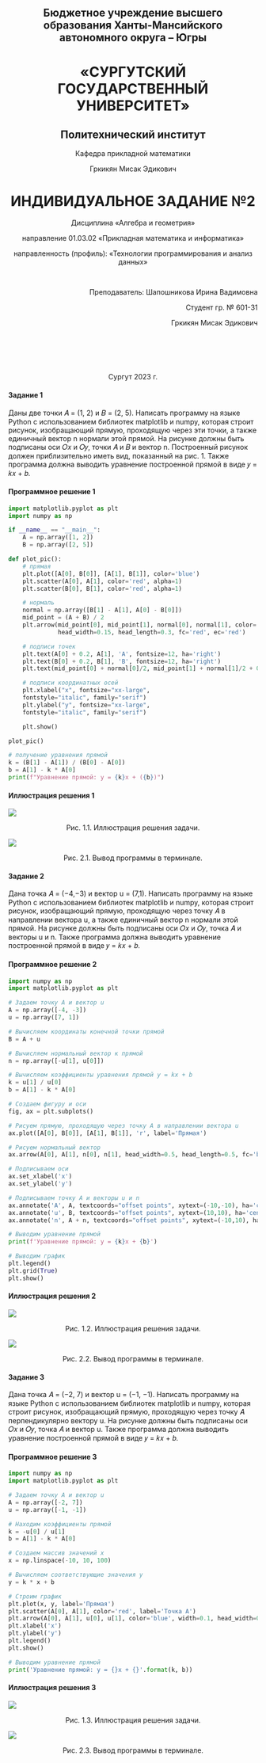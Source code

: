<h2 style="text-align: center;">Бюджетное учреждение высшего образования Ханты-Мансийского автономного округа – Югры</h2>  

<h1 style="text-align: center;">«СУРГУТСКИЙ ГОСУДАРСТВЕННЫЙ УНИВЕРСИТЕТ»</h1>

<h2 style="text-align: center;">Политехнический институт</h2>

<p style="text-align: center;">Кафедра прикладной математики</p>

<p style="text-align: center;">Гркикян Мисак Эдикович</p>

<h1 style="text-align: center;">ИНДИВИДУАЛЬНОЕ ЗАДАНИЕ №2</h1>

<p style="text-align: center;">Дисциплина «Алгебра и геометрия»</p>

<p style="text-align: center;">направление 01.03.02 «Прикладная математика и информатика»</p>

<p style="text-align: center;">направленность (профиль): «Технологии программирования и анализ данных»</p>

<pre>

</pre>

<p style="text-align: right;">Преподаватель: Шапошникова Ирина Вадимовна </p>

<p style="text-align: right;">Студент гр. № 601-31</p>

<p style="text-align: right;">Гркикян Мисак Эдикович</p>

<pre>




</pre>

<p style="text-align: center;">Сургут 2023 г.</p>



#### Задание 1

Даны две точки 𝐴 = (1, 2) и 𝐵 = (2, 5). Написать программу на языке
Python с использованием библиотек matplotlib и numpy, которая строит рисунок,
изобращающий прямую, проходящую через эти точки, а также единичный вектор n
нормали этой прямой. На рисунке должны быть подписаны оси 𝑂𝑥 и 𝑂𝑦, точки 𝐴 и
𝐵 и вектор n. Построенный рисунок должен приблизительно иметь вид, показанный
на рис. 1. Также программа должна выводить уравнение построенной прямой в виде
𝑦 = 𝑘𝑥 + 𝑏.

#### Программное решение 1

```python
import matplotlib.pyplot as plt 
import numpy as np

if __name__ == "__main__":
    A = np.array([1, 2])
    B = np.array([2, 5])

def plot_pic():
    # прямая 
    plt.plot([A[0], B[0]], [A[1], B[1]], color='blue')
    plt.scatter(A[0], A[1], color='red', alpha=1)
    plt.scatter(B[0], B[1], color='red', alpha=1)

    # нормаль
    normal = np.array([B[1] - A[1], A[0] - B[0]])
    mid_point = (A + B) / 2
    plt.arrow(mid_point[0], mid_point[1], normal[0], normal[1], color='red', 
              head_width=0.15, head_length=0.3, fc='red', ec='red')

    # подписи точек
    plt.text(A[0] + 0.2, A[1], 'A', fontsize=12, ha='right')
    plt.text(B[0] + 0.2, B[1], 'B', fontsize=12, ha='right')
    plt.text(mid_point[0] + normal[0]/2, mid_point[1] + normal[1]/2 + 0.2, 'n', fontsize=12, ha='right')

    # подписи координатных осей
    plt.xlabel("x", fontsize="xx-large",
    fontstyle="italic", family="serif")
    plt.ylabel("y", fontsize="xx-large",
    fontstyle="italic", family="serif")

    plt.show()

plot_pic()

# получение уравнения прямой
k = (B[1] - A[1]) / (B[0] - A[0])
b = A[1] - k * A[0]
print(f"Уравнение прямой: y = {k}x + ({b})")
```

#### Иллюстрация решения 1

![](рисунок1.png)
<p style="text-align: center;">Рис. 1.1. Иллюстрация решения задачи.</p>

![](вывод1.png)
<p style="text-align: center;">Рис. 2.1. Вывод программы в терминале.</p>


#### Задание 2

Дана точка 𝐴 = (−4,−3) и вектор u = (7,1). Написать программу на языке Python
с использованием библиотек matplotlib и numpy, которая строит рисунок, изобращающий
прямую, проходящую через точку 𝐴 в направлении вектора u, а также единичный вектор n
нормали этой прямой. На рисунке должны быть подписаны оси 𝑂𝑥 и 𝑂𝑦, точка 𝐴 и векторы
u и n. Также программа должна выводить уравнение построенной прямой в виде
𝑦 = 𝑘𝑥 + 𝑏.

#### Программное решение 2

```python
import numpy as np
import matplotlib.pyplot as plt

# Задаем точку A и вектор u
A = np.array([-4, -3])
u = np.array([7, 1])

# Вычисляем координаты конечной точки прямой
B = A + u

# Вычисляем нормальный вектор к прямой
n = np.array([-u[1], u[0]])

# Вычисляем коэффициенты уравнения прямой y = kx + b
k = u[1] / u[0]
b = A[1] - k * A[0]

# Создаем фигуру и оси
fig, ax = plt.subplots()

# Рисуем прямую, проходящую через точку A в направлении вектора u
ax.plot([A[0], B[0]], [A[1], B[1]], 'r', label='Прямая')

# Рисуем нормальный вектор
ax.arrow(A[0], A[1], n[0], n[1], head_width=0.5, head_length=0.5, fc='b', ec='b', label='Нормаль')

# Подписываем оси
ax.set_xlabel('x')
ax.set_ylabel('y')

# Подписываем точку A и векторы u и n
ax.annotate('A', A, textcoords="offset points", xytext=(-10,-10), ha='center')
ax.annotate('u', B, textcoords="offset points", xytext=(10,10), ha='center')
ax.annotate('n', A + n, textcoords="offset points", xytext=(-10,10), ha='center')

# Выводим уравнение прямой
print(f'Уравнение прямой: y = {k}x + {b}')

# Выводим график
plt.legend()
plt.grid(True)
plt.show()
```

#### Иллюстрация решения 2

![](рисунок2.png)
<p style="text-align: center;">Рис. 1.2. Иллюстрация решения задачи.</p>

![](вывод2.png)
<p style="text-align: center;">Рис. 2.2. Вывод программы в терминале.</p>


#### Задание 3

Дана точка 𝐴 = (−2, 7) и вектор u = (−1, −1). Написать программу на
языке Python с использованием библиотек matplotlib и numpy, которая строит
рисунок, изобращающий прямую, проходящую через точку 𝐴 перпендикулярно
вектору u. На рисунке должны быть подписаны оси 𝑂𝑥 и
𝑂𝑦, точка 𝐴 и вектор u. Также программа должна выводить уравнение построенной
прямой в виде 𝑦 = 𝑘𝑥 + 𝑏.

#### Программное решение 3

```python
import numpy as np
import matplotlib.pyplot as plt

# Задаем точку A и вектор u
A = np.array([-2, 7])
u = np.array([-1, -1])

# Находим коэффициенты прямой
k = -u[0] / u[1]
b = A[1] - k * A[0]

# Создаем массив значений x
x = np.linspace(-10, 10, 100)

# Вычисляем соответствующие значения y
y = k * x + b

# Строим график
plt.plot(x, y, label='Прямая')
plt.scatter(A[0], A[1], color='red', label='Точка A')
plt.arrow(A[0], A[1], u[0], u[1], color='blue', width=0.1, head_width=0.5, length_includes_head=True, label='Вектор u')
plt.xlabel('x')
plt.ylabel('y')
plt.legend()
plt.show()

# Выводим уравнение прямой
print('Уравнение прямой: y = {}x + {}'.format(k, b))
```

#### Иллюстрация решения 3

![](рисунок3.png)
<p style="text-align: center;">Рис. 1.3. Иллюстрация решения задачи.</p>

![](вывод3.png)
<p style="text-align: center;">Рис. 2.3. Вывод программы в терминале.</p>